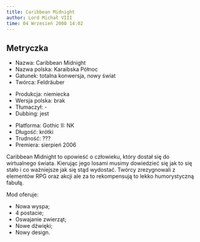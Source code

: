 ```yaml
---
title: Caribbean Midnight
author: Lord Michał VIII
time: 04 Wrzesień 2008 14:02
---
```


## Metryczka

<!-- -->
- Nazwa: Caribbean Midnight
- Nazwa polska: Karaibska Północ
- Gatunek: totalna konwersja, nowy świat
- Twórca: Feldräuber

<!-- -->
- Produkcja: niemiecka
- Wersja polska: brak
- Tłumaczył: -
- Dubbing: jest

<!-- -->
- Platforma: Gothic II: NK
- Długość: krótki
- Trudność: ???
- Premiera: sierpień 2006

Caribbean Midnight to opowieść o człowieku, który dostał się do wirtualnego świata. Kierując jego losami musimy dowiedzieć się jak to się stało i co ważniejsze jak się stąd wydostać. Twórcy zrezygnowali z elementów RPG oraz akcji ale za to rekompensują to lekko humorystyczną fabułą.

Mod oferuje:
- Nowa wyspa;
- 4 postacie;
- Oswajanie zwierząt;
- Nowe dźwięki;
- Nowy design.